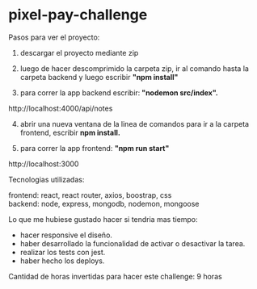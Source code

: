 # pixel-pay-challenge

Pasos para ver el proyecto:

1) descargar el proyecto mediante zip

2) luego de hacer descomprimido la carpeta zip, ir al comando hasta la carpeta backend y luego escribir <strong>"npm install"</strong> 

3) para correr la app backend escribir:<strong> "nodemon src/index". </strong>

http://localhost:4000/api/notes

4) abrir una nueva ventana de la linea de comandos para ir a la carpeta frontend, escribir <strong> npm install.</strong>

5) para correr la app frontend: <strong>"npm run start"</strong>

http://localhost:3000

Tecnologias utilizadas:

frontend: react, react router, axios, boostrap, css <br>
backend: node, express, mongodb, nodemon, mongoose

Lo que me hubiese gustado hacer si tendria mas tiempo:
- hacer responsive el diseño.
- haber desarrollado la funcionalidad de activar o desactivar la tarea.
- realizar los tests con jest.
- haber hecho los deploys.

Cantidad de horas invertidas para hacer este challenge: 9 horas
